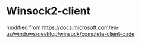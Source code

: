 # Winsock2-client
modified from https://docs.microsoft.com/en-us/windows/desktop/winsock/complete-client-code
